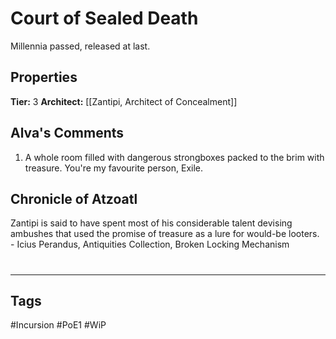 # Court of Sealed Death
Millennia passed, released at last.

## Properties
**Tier:** 3
**Architect:** [[Zantipi, Architect of Concealment]]

## Alva's Comments
1. A whole room filled with dangerous strongboxes packed to the brim with treasure. You're my favourite person, Exile.

## Chronicle of Atzoatl
Zantipi is said to have spent most of his considerable talent devising ambushes that used the promise of treasure as a lure for would-be looters. - Icius Perandus, Antiquities Collection, Broken Locking Mechanism

#
---
## Tags
#Incursion
#PoE1
#WiP
